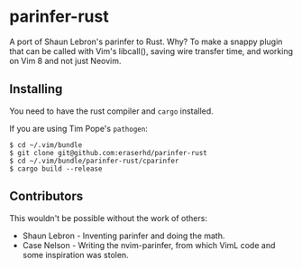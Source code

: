 # parinfer-rust

A port of Shaun Lebron's parinfer to Rust.  Why?  To make a snappy plugin that
can be called with Vim's libcall(), saving wire transfer time, and working on
Vim 8 and not just Neovim.

## Installing

You need to have the rust compiler and `cargo` installed.

If you are using Tim Pope's `pathogen`:

    $ cd ~/.vim/bundle
    $ git clone git@github.com:eraserhd/parinfer-rust
    $ cd ~/.vim/bundle/parinfer-rust/cparinfer
    $ cargo build --release

## Contributors

This wouldn't be possible without the work of others:

* Shaun Lebron - Inventing parinfer and doing the math.
* Case Nelson - Writing the nvim-parinfer, from which VimL code and some
  inspiration  was stolen.
